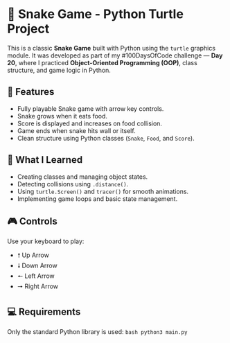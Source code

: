 # 🐍 Snake Game - Python Turtle Project

This is a classic **Snake Game** built with Python using the `turtle` graphics module. It was developed as part of my #100DaysOfCode challenge — **Day 20**, where I practiced **Object-Oriented Programming (OOP)**, class structure, and game logic in Python.

## 🚀 Features
- Fully playable Snake game with arrow key controls.
- Snake grows when it eats food.
- Score is displayed and increases on food collision.
- Game ends when snake hits wall or itself.
- Clean structure using Python classes (`Snake`, `Food`, and `Score`).

## 🧠 What I Learned
- Creating classes and managing object states.
- Detecting collisions using `.distance()`.
- Using `turtle.Screen()` and `tracer()` for smooth animations.
- Implementing game loops and basic state management.

## 🎮 Controls
Use your keyboard to play:

- 🠕 Up Arrow
- 🠗 Down Arrow
- 🠔 Left Arrow
- 🠖 Right Arrow

## 💻 Requirements
Only the standard Python library is used:
    ```bash
    python3 main.py
    ```

